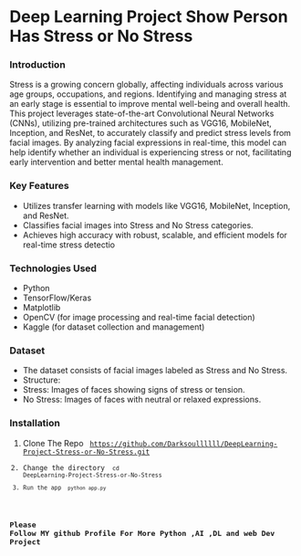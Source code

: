 # Deep Learning Project Show Person Has Stress or No Stress

### Introduction
Stress is a growing concern globally, affecting individuals across various age groups, occupations, and regions. Identifying and managing stress at an early stage is essential to improve mental well-being and overall health. This project leverages state-of-the-art Convolutional Neural Networks (CNNs), utilizing pre-trained architectures such as VGG16, MobileNet, Inception, and ResNet, to accurately classify and predict stress levels from facial images. By analyzing facial expressions in real-time, this model can help identify whether an individual is experiencing stress or not, facilitating early intervention and better mental health management.

### Key Features
- Utilizes transfer learning with models like VGG16, MobileNet, Inception, and ResNet.
- Classifies facial images into Stress and No Stress categories.
- Achieves high accuracy with robust, scalable, and efficient models for real-time stress detectio

### Technologies Used
- Python
- TensorFlow/Keras
- Matplotlib
- OpenCV (for image processing and real-time facial detection)
- Kaggle (for dataset collection and management)

### Dataset
- The dataset consists of facial images labeled as Stress and No Stress.
- Structure:
-    Stress: Images of faces showing signs of stress or tension.
-    No Stress: Images of faces with neutral or relaxed expressions.

### Installation
1. Clone The Repo
   <code> https://github.com/Darksoullllll/DeepLearning-Project-Stress-or-No-Stress.git
2. Change the directory
   <code> cd DeepLearning-Project-Stress-or-No-Stress
3. Run the app
   <code> python app.py
## Please Follow MY github Profile For More Python ,AI ,DL and web Dev Project

